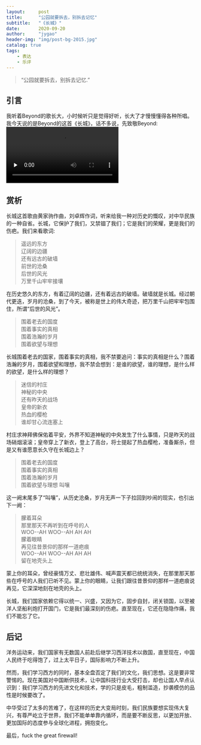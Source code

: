 ```yaml
---
layout:     post
title:      "公园就要拆去，别拆去记忆"
subtitle:   "《长城》"
date:       2020-09-20
author:     "jygao"
header-img: "img/post-bg-2015.jpg"
catalog: true
tags:
    - 表达
    - 乐评
---
```


> “公园就要拆去，别拆去记忆.”

## 引言
我听着Beyond的歌长大，小时候听只是觉得好听，长大了才慢慢懂得各种所唱。我今天说的是Beyond的这首《长城》，话不多说，先致敬Beyond:
<video id="video" controls="" preload="none" poster=""> <source id="mp4" src="https://flv2.bn.netease.com/51c8288a8b0bf4951fc6e911a529d21dcada5f9c44fed940462fb37feb6fc05d875492c9cde777986ad43846b0c495382eb3305c9b4867586007cd4d6308ee1e456d4adb1ee86eb358e4dfc6e8a045fc9670381a861649e1a3b6b48efecbb65e259137951e9bae0e9afc0a195ce88fe920fa863398e8ff0f.mp4" type="video/mp4"> </video>

## 赏析
长城这首歌由黄家驹作曲，刘卓辉作词，听来给我一种对历史的慨叹，对中华民族的一种自省。长城，它保护了我们，又禁锢了我们；它是我们的荣耀，更是我们的伤疤。我们来看歌词:

>遥远的东方    
>辽阔的边疆    
>还有远古的破墙   
>前世的沧桑   
>后世的风光   
>万里千山牢牢接壤   

在历史悠久的东方，有着辽阔的边疆，还有着远古的破墙。破墙就是长城。经过朝代更迭，岁月的沧桑，到了今天，被称是世上的伟大奇迹，把万里千山把牢牢包围住，所谓“后世的风光”。

>围着老去的国度   
>围着事实的真相   
>围着浩瀚的岁月   
>围着欲望与理想   

长城围着老去的国家，围着事实的真相，我不禁要追问：事实的真相是什么？围着浩瀚的岁月，围着欲望和理想，我不禁会想到：是谁的欲望，谁的理想，是什么样的欲望，是什么样的理想？

>迷信的村庄   
>神秘的中央   
>还有昨天的战场   
>皇帝的新衣    
>热血的樱枪   
>谁却甘心流连塞上   

村庄求神拜佛保佑着平安，外界不知道神秘的中央发生了什么事情，只是昨天的战场硝烟滚滚；皇帝穿上了新衣，登上了高台，将士提起了热血樱枪，准备厮杀，但是又有谁愿意长久守在长城边上？

>围着老去的国度   
>围着事实的真相   
>围着浩瀚的岁月   
>围着欲望与理想 叫嚷   

这一阙末尾多了“叫嚷”，从历史沧桑，岁月无声一下子拉回到吵闹的现实，也引出下一阙：

>朦着耳朵   
>那里那天不再听到在呼号的人   
>WOO--AH WOO--AH AH AH   
>朦着眼睛   
>再见往昔景仰的那样一道疤痕    
>WOO--AH WOO--AH AH AH    
>留在地壳头上    

蒙上你的耳朵，曾经豪情万丈、悲壮雄伟、喊声震天都已统统消失，在那里那天那些在呼号的人我们已听不见。蒙上你的眼睛，让我们跟往昔景仰的那样一道疤痕说再见，它深深地刻在地壳的头上。

长城，我们国家依赖它得以统一、兴盛，又因为它，固步自封，闭关锁国，以至被洋人坚船利炮打开国门，它是我们最深刻的伤疤。直至现在，它还在隐隐作痛，我们不能忘了它。

## 后记
洋务运动来，我们国家有无数国人前赴后继学习西洋技术以救国，直至现在，中国人民终于吃得饱了，过上太平日子，国际影响力不断上升。

然而，我们学习西方的同时，基本全盘否定了我们的文化，我们思想。这是要非常警惕的。现在美国对中国断供技术，让中国科技行业大受打击，却也让国人早点认识到：我们学习西方的先进文化和技术，学的只是皮毛，粗制滥造，抄袭模仿的品性是时候要改了。

中华受过了太多的苦难了，在这样的历史大变局时刻，我们民族要想实现伟大复兴，有尊严屹立于世界，我们不能单单靠内循环，而是要不断反思，以更加开放、更加国际的态度参与全球化进程，拥抱变化。

最后，fuck the great firewall!


